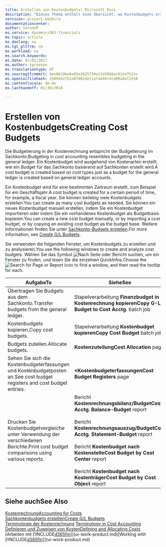 ```yaml
---
title: Erstellen von Kostenbudgets| Microsoft Docs
description: "Dieses Thema enthält eine Übersicht, wo Kostenbudgets erstellt und analysiert werden."
services: project-madeira
documentationcenter: 
author: SorenGP
ms.service: dynamics365-financials
ms.topic: article
ms.devlang: na
ms.tgt_pltfrm: na
ms.workload: na
ms.search.keywords: 
ms.date: 07/01/2017
ms.author: sgroespe
ms.translationtype: HT
ms.sourcegitcommit: bec0619be0a65e3625759e13d2866ac615d7513c
ms.openlocfilehash: 25094427b1e87002de11afad487ecd09a8af2e30
ms.contentlocale: de-de
ms.lasthandoff: 01/30/2018

---
```

# <a name="creating-cost-budgets"></a><span data-ttu-id="3f633-103">Erstellen von Kostenbudgets</span><span class="sxs-lookup"><span data-stu-id="3f633-103">Creating Cost Budgets</span></span>
<span data-ttu-id="3f633-104">Die Budgetierung in der Kostenrechnung entspricht der Budgetierung im Sachkonto.</span><span class="sxs-lookup"><span data-stu-id="3f633-104">Budgeting in cost accounting resembles budgeting in the general ledger.</span></span> <span data-ttu-id="3f633-105">Ein Kostenbudget wird ausgehend von Kostenarten erstellt, wie ein Budget für das Sachkonto basierend auf Sachkonten erstellt wird.</span><span class="sxs-lookup"><span data-stu-id="3f633-105">A cost budget is created based on cost types just as a budget for the general ledger is created based on general ledger accounts.</span></span>  

<span data-ttu-id="3f633-106">Ein Kostenbudget wird für eine bestimmten Zeitraum erstellt, zum Beispiel für ein Geschäftsjahr.</span><span class="sxs-lookup"><span data-stu-id="3f633-106">A cost budget is created for a certain period of time, for example, a fiscal year.</span></span> <span data-ttu-id="3f633-107">Sie können beliebig viele Kostenbudgets erstellen.</span><span class="sxs-lookup"><span data-stu-id="3f633-107">You can create as many cost budgets as needed.</span></span> <span data-ttu-id="3f633-108">Sie können ein neues Kostenbudget manuell erstellen, indem Sie ein Kostenbudget importieren oder indem Sie ein vorhandenes Kostenbudget als Budgetbasis kopieren.</span><span class="sxs-lookup"><span data-stu-id="3f633-108">You can create a new cost budget manually, or by importing a cost budget, or by copying an existing cost budget as the budget base.</span></span> <span data-ttu-id="3f633-109">Weitere Informationen finden Sie unter [Sachkonto-Budgets erstellen](finance-how-create-budgets.md).</span><span class="sxs-lookup"><span data-stu-id="3f633-109">For more information, see [Create G/L Budgets](finance-how-create-budgets.md).</span></span>

<span data-ttu-id="3f633-110">Sie verwenden die folgenden Fenster, um Kostenbudgets zu erstellen und zu analysieren.</span><span class="sxs-lookup"><span data-stu-id="3f633-110">You use the following windows to create and analyze cost budgets.</span></span> <span data-ttu-id="3f633-111">Wählen Sie das Symbol ![Nach Seite oder Bericht suchen](media/ui-search/search_small.png "Seiten- oder Berichtssymbol suchen"), um ein Fenster zu finden, und lesen Sie die einzelnen QuickInfos.</span><span class="sxs-lookup"><span data-stu-id="3f633-111">Choose the ![Search for Page or Report](media/ui-search/search_small.png "Search for Page or Report icon") icon to find a window, and then read the tooltip for each.</span></span>

|<span data-ttu-id="3f633-112">Aufgabe</span><span class="sxs-lookup"><span data-stu-id="3f633-112">To</span></span>|<span data-ttu-id="3f633-113">Siehe</span><span class="sxs-lookup"><span data-stu-id="3f633-113">See</span></span>|  
|--------|---------|  
|<span data-ttu-id="3f633-114">Übertragen Sie Budgets aus dem Sachkonto.</span><span class="sxs-lookup"><span data-stu-id="3f633-114">Transfer budgets from the general ledger.</span></span>|<span data-ttu-id="3f633-115">Stapelverarbeitung **Finanzbudget in Kostenrechnung kopieren**</span><span class="sxs-lookup"><span data-stu-id="3f633-115">**Copy G-L Budget to Cost Acctg.** batch job</span></span>|  
|<span data-ttu-id="3f633-116">Kostenbudgets kopieren.</span><span class="sxs-lookup"><span data-stu-id="3f633-116">Copy cost budgets.</span></span>|<span data-ttu-id="3f633-117">Stapelverarbeitung **Kostenbudget kopieren**</span><span class="sxs-lookup"><span data-stu-id="3f633-117">**Copy Cost Budget** batch job</span></span>|  
|<span data-ttu-id="3f633-118">Budgets zuteilen.</span><span class="sxs-lookup"><span data-stu-id="3f633-118">Allocate budgets.</span></span>|<span data-ttu-id="3f633-119">**Kostenzuteilung**</span><span class="sxs-lookup"><span data-stu-id="3f633-119">**Cost Allocation** page</span></span>|  
|<span data-ttu-id="3f633-120">Sehen Sie sich die Kostenbudgeterfassungen und Kostenbudgetposten an.</span><span class="sxs-lookup"><span data-stu-id="3f633-120">See cost budget registers and cost budget entries.</span></span>|<span data-ttu-id="3f633-121">**<Kostenbudgeterfassungen**</span><span class="sxs-lookup"><span data-stu-id="3f633-121">**Cost Budget Registers** page</span></span>|  
|<span data-ttu-id="3f633-122">Drucken Sie Kostenbudgetvergleiche unter Verwendung der verschiedenen Berichte.</span><span class="sxs-lookup"><span data-stu-id="3f633-122">Print cost budget comparisons using various reports.</span></span>|<span data-ttu-id="3f633-123">Bericht **Kostenrechnungsbilanz/Budget**</span><span class="sxs-lookup"><span data-stu-id="3f633-123">**Cost Acctg. Balance-Budget** report</span></span><br /><br /> <span data-ttu-id="3f633-124">Bericht **Kostenrechnungsauszug/Budget**</span><span class="sxs-lookup"><span data-stu-id="3f633-124">**Cost Acctg. Statement-Budget** report</span></span><br /><br /> <span data-ttu-id="3f633-125">Bericht **Kostenbudget nach Kostenstelle**</span><span class="sxs-lookup"><span data-stu-id="3f633-125">**Cost Budget by Cost Center** report</span></span><br /><br /> <span data-ttu-id="3f633-126">Bericht **Kostenbudget nach Kostenträger**</span><span class="sxs-lookup"><span data-stu-id="3f633-126">**Cost Budget by Cost Object** report</span></span>|  

## <a name="see-also"></a><span data-ttu-id="3f633-127">Siehe auch</span><span class="sxs-lookup"><span data-stu-id="3f633-127">See Also</span></span>  
[<span data-ttu-id="3f633-128">Kostenrechnung</span><span class="sxs-lookup"><span data-stu-id="3f633-128">Accounting for Costs</span></span>](finance-manage-cost-accounting.md)  
[<span data-ttu-id="3f633-129">Sachkontenbudgets erstellen</span><span class="sxs-lookup"><span data-stu-id="3f633-129">Create G/L Budgets</span></span>](finance-how-create-budgets.md)  
<span data-ttu-id="3f633-130">[Terminologie der Kostenrechnung](finance-terminology-in-cost-accounting.md) </span><span class="sxs-lookup"><span data-stu-id="3f633-130">[Terminology in Cost Accounting](finance-terminology-in-cost-accounting.md) </span></span>  
[<span data-ttu-id="3f633-131">Definieren und Zuweisen von Kosten</span><span class="sxs-lookup"><span data-stu-id="3f633-131">Defining and Allocating Costs</span></span>](finance-define-and-allocate-costs.md)  
<span data-ttu-id="3f633-132">[Arbeiten mit [!INCLUDE[d365fin](includes/d365fin_md.md)]](ui-work-product.md)</span><span class="sxs-lookup"><span data-stu-id="3f633-132">[Working with [!INCLUDE[d365fin](includes/d365fin_md.md)]](ui-work-product.md)</span></span>

